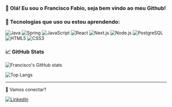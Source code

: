 ### 👋 Olá! Eu sou o Francisco Fabio, seja bem vindo ao meu Github!

### 🧰 Tecnologias que uso ou estou aprendendo:
![Java](https://img.shields.io/badge/-Java-007396?logo=java&logoColor=fff&style=flat)
![Spring](https://img.shields.io/badge/-Spring-6DB33F?logo=spring&logoColor=fff&style=flat)
![JavaScript](https://img.shields.io/badge/-JavaScript-F7DF1E?logo=javascript&logoColor=000&style=flat)
![React](https://img.shields.io/badge/-React-61DAFB?logo=react&logoColor=000&style=flat)
![Next.js](https://img.shields.io/badge/-Next.js-000000?logo=nextdotjs&logoColor=fff&style=flat)
![Node.js](https://img.shields.io/badge/-Node.js-339933?logo=nodedotjs&logoColor=fff&style=flat)
![PostgreSQL](https://img.shields.io/badge/-PostgreSQL-4169E1?logo=postgresql&logoColor=fff&style=flat)
![HTML5](https://img.shields.io/badge/-HTML5-E34F26?logo=html5&logoColor=fff&style=flat)
![CSS3](https://img.shields.io/badge/-CSS3-1572B6?logo=css3&logoColor=fff&style=flat)



### 📈 GitHub Stats
![Francisco's GitHub stats](https://github-readme-stats.vercel.app/api?username=fcofabyo&show_icons=true&theme=github_dark_title=true)


![Top Langs](https://github-readme-stats.vercel.app/api/top-langs/?username=fcofabyo&langs_count=8)


---

🔗 Vamos conectar?  

[![LinkedIn](https://img.shields.io/badge/-LinkedIn-0A66C2?logo=linkedin&logoColor=fff&style=flat)](https://www.linkedin.com/in/francisco-fábio-2b9894231/) <!-- Troca pelo teu link! -->

